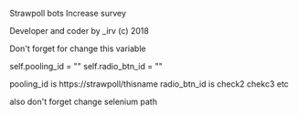 Strawpoll bots Increase survey

Developer and coder by _irv (c) 2018

Don't forget for change this variable


self.pooling_id = ""
self.radio_btn_id = ""

pooling_id is https://strawpoll/thisname
radio_btn_id is check2 chekc3 etc

also don't forget change selenium path
